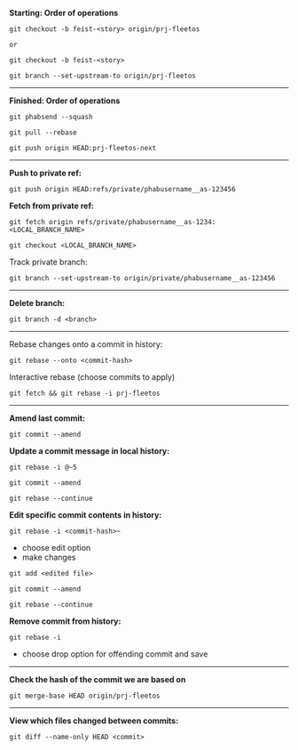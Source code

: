 **Starting: Order of operations**
```
git checkout -b feist-<story> origin/prj-fleetos
```
	or
```
git checkout -b feist-<story>
```
```
git branch --set-upstream-to origin/prj-fleetos
```

------------------------------------------------------------------

**Finished: Order of operations**
```
git phabsend --squash
```
```
git pull --rebase
```
```
git push origin HEAD:prj-fleetos-next
```

------------------------------------------------------------------

**Push to private ref:**
```
git push origin HEAD:refs/private/phabusername__as-123456
```

**Fetch from private ref:**
```
git fetch origin refs/private/phabusername__as-1234:<LOCAL_BRANCH_NAME>
```
```
git checkout <LOCAL_BRANCH_NAME>
```

Track private branch:
```
git branch --set-upstream-to origin/private/phabusername__as-123456
```

------------------------------------------------------------------

**Delete branch:**
```
git branch -d <branch>
```

------------------------------------------------------------------

Rebase changes onto a commit in history:
```
git rebase --onto <commit-hash>
```

Interactive rebase (choose commits to apply)
```
git fetch && git rebase -i prj-fleetos
```

------------------------------------------------------------------

**Amend last commit:**
```
git commit --amend
```

**Update a commit message in local history:**
```
git rebase -i @~5
```
```
git commit --amend
```
```
git rebase --continue
```

**Edit specific commit contents in history:**

```
git rebase -i <commit-hash>~
```
- choose edit option
- make changes
```
git add <edited file>
```
```
git commit --amend
```
```
git rebase --continue
```

**Remove commit from history:**

```
git rebase -i
```
- choose drop option for offending commit and save

-----------------------------------------------------------------

**Check the hash of the commit we are based on**
```
git merge-base HEAD origin/prj-fleetos
```

-----------------------------------------------------------------------

**View which files changed between commits:**
```
git diff --name-only HEAD <commit>
```